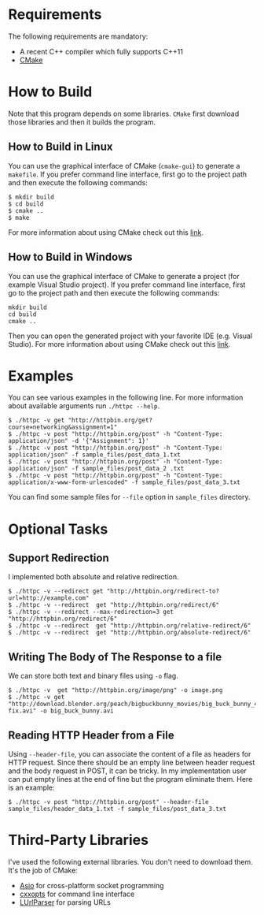 # Requirements

The following requirements are mandatory:
* A recent C++ compiler which fully supports C++11
* [CMake](https://cmake.org)

# How to Build

Note that this program depends on some libraries. `CMake` first download those libraries and then it builds the program.

## How to Build in Linux

You can use the graphical interface of CMake (`cmake-gui`) to generate a `makefile`. If you prefer command line interface, first go to the project path and then execute the following commands:

```
$ mkdir build
$ cd build
$ cmake ..
$ make
```
For more information about using CMake check out this [link](https://cmake.org/runningcmake/).

## How to Build in Windows

You can use the graphical interface of CMake to generate a project (for example Visual Studio project). If you prefer command line interface, first go to the project path and then execute the following commands:

```
mkdir build
cd build
cmake ..
```

Then you can open the generated project with your favorite IDE (e.g. Visual Studio). For more information about using CMake check out this [link](https://cmake.org/runningcmake/).

# Examples

You can see various examples in the following line. For more information about available arguments run `./httpc --help`.

```
$ ./httpc -v get "http://httpbin.org/get?course=networking&assignment=1"
$ ./httpc -v post "http://httpbin.org/post" -h "Content-Type: application/json" -d '{"Assignment": 1}'
$ ./httpc -v post "http://httpbin.org/post" -h "Content-Type: application/json" -f sample_files/post_data_1.txt
$ ./httpc -v post "http://httpbin.org/post" -h "Content-Type: application/json" -f sample_files/post_data_2 .txt
$ ./httpc -v post "http://httpbin.org/post" -h "Content-Type: application/x-www-form-urlencoded" -f sample_files/post_data_3.txt
```

You can find some sample files for `--file` option in `sample_files` directory.

# Optional Tasks

## Support Redirection

I implemented both absolute and relative redirection.

```
$ ./httpc -v --redirect get "http://httpbin.org/redirect-to?url=http://example.com"
$ ./httpc -v --redirect  get "http://httpbin.org/redirect/6"
$ ./httpc -v --redirect --max-redirection=3 get "http://httpbin.org/redirect/6"
$ ./httpc -v --redirect  get "http://httpbin.org/relative-redirect/6"
$ ./httpc -v --redirect  get "http://httpbin.org/absolute-redirect/6"
```

## Writing The Body of The Response to a file

We can store both text and binary files using `-o` flag.

```
$ ./httpc -v  get "http://httpbin.org/image/png" -o image.png
$ ./httpc -v get "http://download.blender.org/peach/bigbuckbunny_movies/big_buck_bunny_480p_surround-fix.avi" -o big_buck_bunny.avi
```

## Reading HTTP Header from a File

Using `--header-file`, you can associate the content of a file as headers for HTTP request. Since there should be an empty line between header request and the body request in POST, it can be tricky. In my implementation user can put empty lines at the end of fine but the program eliminate them. Here is an example:

```
$ ./httpc -v post "http://httpbin.org/post" --header-file sample_files/header_data_1.txt -f sample_files/post_data_3.txt
```

# Third-Party Libraries

I've used the following external libraries. You don't need to download them. It's the job of CMake:

* [Asio](https://think-async.com/) for cross-platform socket programming
* [cxxopts](https://github.com/jarro2783/cxxopts) for command line interface
* [LUrlParser](https://github.com/corporateshark/LUrlParser) for parsing URLs